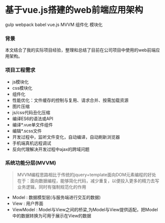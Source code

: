# 基于vue.js搭建的web前端应用架构

gulp webpack babel vue.js MVVM 组件化 模块化

### 背景

本文结合了我的实际项目经验，整理和总结了目前在公司项目中使用的web前端应用架构。

### 项目工程需求

- js模块化
- css模块化
- 组件化
- 性能优化：文件缓存的控制与复用、请求合并、按需加载资源
- 图片压缩
- js/css代码丑化压缩
- 编译ES6的语法或API
- 编译*.vue单文件组件
- 编辑*.scss文件
- 开发过程中，监听文件变化，自动编译，自动刷新浏览器
- 手机端真机远程调试
- 反向代理解决开发过程中ajax的跨域问题

### 系统功能分层(MVVM)

> MVVM编程思路相比于传统的jquery+template面向DOM元素编程的好处在于：面向数据编程，能够简化代码，减少重复，以便投入更多的精力去写业务逻辑，同时有强制规范化的作用

- Model : 数据模型层(与服务端进行交互的数据)
- View : 用户界面
- ViewModel : Model与View之间的桥梁,为Model与View提供适配，把Model中的数据转换为可用于展示在View的数据